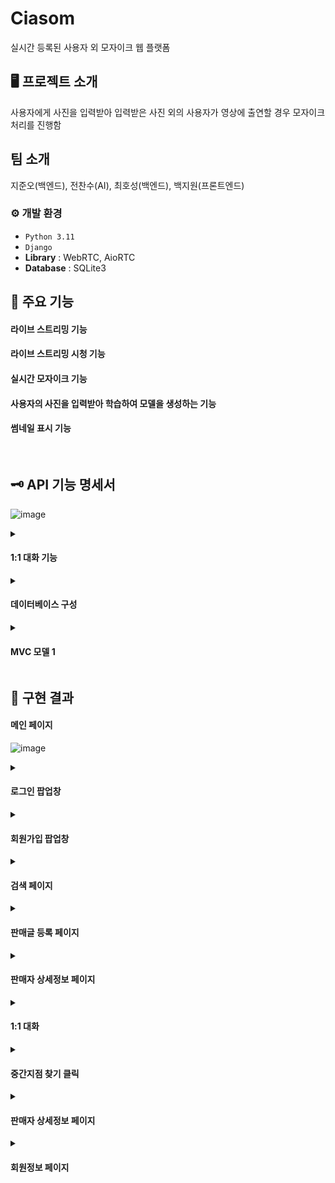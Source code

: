 # Ciasom
실시간 등록된 사용자 외 모자이크 웹 플랫폼 

## 🖥️ 프로젝트 소개
사용자에게 사진을 입력받아 입력받은 사진 외의 사용자가 영상에 출연할 경우 모자이크 처리를 진행함
<br>

##  팀 소개
지준오(백엔드), 전찬수(AI), 최호성(백엔드), 백지원(프론트엔드)
<br>

### ⚙️ 개발 환경
- `Python 3.11`
- `Django`
- **Library** :  WebRTC, AioRTC
- **Database** : SQLite3

## 📌 주요 기능
#### 라이브 스트리밍 기능
#### 라이브 스트리밍 시청 기능
#### 실시간 모자이크 기능
#### 사용자의 사진을 입력받아 학습하여 모델을 생성하는 기능
#### 썸네일 표시 기능
<br>

## 🗝️ API 기능 명세서

![image](https://github.com/MegaZizon/SangChuMarket/assets/105596059/bf7a62ab-56f9-4f7c-8d72-3f8a556c169a)

<details><summary><h4>1:1 대화 기능</h4> </summary>

<!-- summary 아래 한칸 공백 두어야함 -->

1. <message.jsp에 관하여(메세지보내는 창)>메시지를 보낼 때 msg 테이블에 reciverID에 받는사람 senderID에 보낸사람을 입력하여 msg table에 into 하도록 하였습니다.
   과거 대화내역 출력 부분은 select * from msg where (받는사람 = 나 and 보낸사람 = 상대) or (받는사람 = 상대 and 보낸사람 = 나) 인 경우를 리스트에 담아서 가져오게하였습니다.
   가져온 뒤 reciverID가 나면 대화의 왼쪽, senderID가 나면 대화의 오른쪽에 표시되도록 하였습니다.


2. <message_main.jsp에 관하여(메세지함 창)>메세지 함에서 개개인별 대화내역의 마지막 내용을 리스트를 가져온 방법은 자신의 닉네임이 받는사람 이거나 보낸사람이면(select * from msg where (senderId= 자신닉네임) or (reciverId= 자신닉네임)  리스트에 담아서 가지고왔습니다.
   그 뒤 한 상대당 1개의 리스트(채팅방)만 보여지게 하기 위해 중복된 값을 제거하여(msgList3 메소드에서 반복문과 ArrayList<String>의 contain 메소드를 이용) 대화함에 출력하였습니다.


3. 메세지 알림기능은 is Read가 0이고 받는사람이 자신이라면 알림이 표시되도록 하였고(msgToMe 메소드) 알림을 확인할경우 isRead를 1로 update 하도록 하였습니다(msgRead 메소드)


<a href="https://github.com/MegaZizon/SangChuMarket/blob/main/src/main/webapp/message/message.jsp">message.jsp</a>


<a href="https://github.com/MegaZizon/SangChuMarket/blob/main/src/main/webapp/message/message_main.jsp">message_main.jsp</a>


<a href="https://github.com/MegaZizon/SangChuMarket/blob/main/src/main/java/msg/MsgDAO.java">MsgDAO.java</a>

</details>

</details>
<details><summary><h4> 데이터베이스 구성</h4> </summary>

<!-- summary 아래 한칸 공백 두어야함 -->

TABLE USER


![image](https://github.com/MegaZizon/SangChuMarket/assets/105596059/4eaa899e-808a-4f7c-b8ac-3c4ed7857624)

TABLE Image


![image](https://github.com/MegaZizon/SangChuMarket/assets/105596059/96e74297-a60f-4b3e-924f-3d2ec16e4984)

TABLE Msg


![image](https://github.com/MegaZizon/SangChuMarket/assets/105596059/a17cc4e8-6b2b-4764-9059-1ab6669f5d0a)


</details>


<details><summary><h4>MVC 모델 1</h4> </summary>

<!-- summary 아래 한칸 공백 두어야함 -->

![image](https://github.com/MegaZizon/SangChuMarket/assets/105596059/955710bc-b54b-49da-8dc0-8ce25f9b12ac)


상추마켓은 MVC모델 1 구조를 사용하였습니다. View 와 Controller 모두 JSP가 담당하며 Model은 JavaBeans에서 담당합니다. 
구조가 단순하여 익히고 적용하기가 쉽기 때문에 이 구조를 사용하였습니다.
하지만 사용하면서 출력을 위한 뷰 코드와 로직처리를 위한 자바 코드 등이 뒤섞여 나중에는 유지보수가 매우 어려워지는 것을 느꼈습니다. 
</details>

</details>

## 🚩 구현 결과



#### 메인 페이지


![image](https://github.com/MegaZizon/SangChuMarket/assets/105596059/7a484bd3-a125-4685-8ee9-ad183203a237)


<details><summary><h4>로그인 팝업창</h4> </summary>

<!-- summary 아래 한칸 공백 두어야함 -->

![image](https://github.com/MegaZizon/SangChuMarket/assets/105596059/6a2e72cf-6387-4553-8546-491e2ebb469f)

</details>

<details><summary><h4>회원가입 팝업창</h4> </summary>

<!-- summary 아래 한칸 공백 두어야함 -->

![image](https://github.com/MegaZizon/SangChuMarket/assets/105596059/aab684ce-f219-4a25-ae99-1b8e8d1ceea0)


</details>

<details><summary><h4>검색 페이지</h4> </summary>

<!-- summary 아래 한칸 공백 두어야함 -->

![image](https://github.com/MegaZizon/SangChuMarket/assets/105596059/66290e9d-d1dc-45a4-9a65-07422677421b)


</details>

<details><summary><h4>판매글 등록 페이지</h4> </summary>

<!-- summary 아래 한칸 공백 두어야함 -->

![image](https://github.com/MegaZizon/SangChuMarket/assets/105596059/a7cf49bc-0ba3-407d-b4ba-7c6b7cb4b2a0)


</details>

<details><summary><h4>판매자 상세정보 페이지</h4> </summary>

<!-- summary 아래 한칸 공백 두어야함 -->

![image](https://github.com/MegaZizon/SangChuMarket/assets/105596059/ac490a7d-1784-4585-af1c-43d8d5955b8c)
![image](https://github.com/MegaZizon/SangChuMarket/assets/105596059/c80466e9-c3e0-4b4f-8630-075434985461)
![image](https://github.com/MegaZizon/SangChuMarket/assets/105596059/49a7ea1f-5cd9-4f4f-a81e-1a10adf6831c)
![image](https://github.com/MegaZizon/SangChuMarket/assets/105596059/9ad55d46-4121-45da-9366-559427da32ac)




</details>

<details><summary><h4>1:1 대화</h4> </summary>

<!-- summary 아래 한칸 공백 두어야함 -->

![image](https://github.com/MegaZizon/SangChuMarket/assets/105596059/b1a24d66-cddf-44a1-9d76-0e4ed2e95b4d)


</details>

<details><summary><h4>중간지점 찾기 클릭</h4> </summary>

<!-- summary 아래 한칸 공백 두어야함 -->

![image](https://github.com/MegaZizon/SangChuMarket/assets/105596059/5d35e499-ad56-473a-bee0-49eec2eac468)



</details>

<details><summary><h4>판매자 상세정보 페이지</h4> </summary>

<!-- summary 아래 한칸 공백 두어야함 -->

![image](https://github.com/MegaZizon/SangChuMarket/assets/105596059/f9d2e029-df85-48f7-9658-e983d61ae93c)


</details>

<details><summary><h4>회원정보 페이지</h4> </summary>

<!-- summary 아래 한칸 공백 두어야함 -->

![image](https://github.com/MegaZizon/SangChuMarket/assets/105596059/e7a3982b-f7c1-45a2-9880-cedc41b4bc58)



</details>

